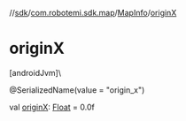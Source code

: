 //[sdk](../../../index.md)/[com.robotemi.sdk.map](../index.md)/[MapInfo](index.md)/[originX](origin-x.md)

# originX

[androidJvm]\

@SerializedName(value = &quot;origin_x&quot;)

val [originX](origin-x.md): [Float](https://kotlinlang.org/api/latest/jvm/stdlib/kotlin/-float/index.html) = 0.0f
